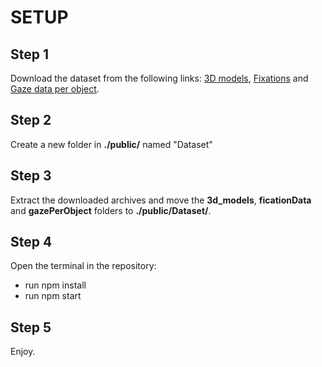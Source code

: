 # SETUP

## Step 1

Download the dataset from the following links: [3D models](http://cybertron.cg.tu-berlin.de/xiwang/project_saliency/3d_dataset/3d_models.zip), [Fixations](http://cybertron.cg.tu-berlin.de/xiwang/project_saliency/3d_dataset/fixationData.zip) and [Gaze data per object](http://cybertron.cg.tu-berlin.de/xiwang/project_saliency/3d_dataset/gazePerObject.zip).

## Step 2

Create a new folder in **./public/** named "Dataset"

## Step 3

Extract the downloaded archives and move the **3d_models**, **ficationData** and **gazePerObject** folders to **./public/Dataset/**.

## Step 4

Open the terminal in the repository:

* run npm install
* run npm start

## Step 5

Enjoy.
